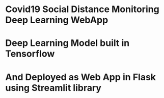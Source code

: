 # Covid19 Social Distance Monitoring Deep Learning WebApp

# Deep Learning Model built in Tensorflow 
# And Deployed as Web App in Flask using Streamlit library

